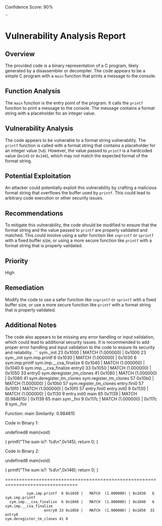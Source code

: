 Confidence Score: 90%

``

# Vulnerability Analysis Report

## Overview

The provided code is a binary representation of a C program, likely generated by a disassembler or decompiler. The code appears to be a simple C program with a `main` function that prints a message to the console.

## Function Analysis

The `main` function is the entry point of the program. It calls the `printf` function to print a message to the console. The message contains a format string with a placeholder for an integer value.

## Vulnerability Analysis

The code appears to be vulnerable to a format string vulnerability. The `printf` function is called with a format string that contains a placeholder for an integer value (`%d`). However, the value passed to `printf` is a hardcoded value (`0x145` or `0x146`), which may not match the expected format of the format string.

## Potential Exploitation

An attacker could potentially exploit this vulnerability by crafting a malicious format string that overflows the buffer used by `printf`. This could lead to arbitrary code execution or other security issues.

## Recommendations

To mitigate this vulnerability, the code should be modified to ensure that the format string and the value passed to `printf` are properly validated and matched. This could involve using a safer function like `snprintf` or `sprintf` with a fixed buffer size, or using a more secure function like `printf` with a format string that is properly validated.

## Priority

High

## Remediation

Modify the code to use a safer function like `snprintf` or `sprintf` with a fixed buffer size, or use a more secure function like `printf` with a format string that is properly validated.

## Additional Notes

The code also appears to be missing any error handling or input validation, which could lead to additional security issues. It is recommended to add proper error handling and input validation to the code to ensure its security and reliability.  ```               sym._init 23 0x1000 |   MATCH  (1.000000) | 0x1000  23 sym._init
          sym.imp.printf  6 0x1030 |   MATCH  (1.000000) | 0x1030   6 sym.imp.printf
  sym.imp.__cxa_finalize  6 0x1040 |   MATCH  (1.000000) | 0x1040   6 sym.imp.__cxa_finalize
                  entry0 33 0x1050 |   MATCH  (1.000000) | 0x1050  33 entry0
sym.deregister_tm_clones 41 0x1080 |   MATCH  (1.000000) | 0x1080  41 sym.deregister_tm_clones
  sym.register_tm_clones 57 0x10b0 |   MATCH  (1.000000) | 0x10b0  57 sym.register_tm_clones
             entry.fini0 57 0x10f0 |   MATCH  (1.000000) | 0x10f0  57 entry.fini0
             entry.init0  9 0x1130 |   MATCH  (1.000000) | 0x1130   9 entry.init0
                    main 65 0x1139 |   MATCH  (0.984615) | 0x1139  65 main
               sym._fini  9 0x117c |   MATCH  (1.000000) | 0x117c   9 sym._fini

Function: main
Similarity: 0.984615

Code in Binary 1:



undefined8 main(void)

{
  printf("The sum is?: %d\n",0x145);
  return 0;
}

Code in Binary 2:



undefined8 main(void)

{
  printf("The sum is?: %d\n",0x146);
  return 0;
}

================================================================================

```               sym._init 23 0x1000 |   MATCH  (1.000000) | 0x1000  23 sym._init
          sym.imp.printf  6 0x1030 |   MATCH  (1.000000) | 0x1030   6 sym.imp.printf
  sym.imp.__cxa_finalize  6 0x1040 |   MATCH  (1.000000) | 0x1040   6 sym.imp.__cxa_finalize
                  entry0 33 0x1050 |   MATCH  (1.000000) | 0x1050  33 entry0
sym.deregister_tm_clones 41 0
